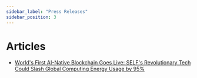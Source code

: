 ```yaml
---
sidebar_label: "Press Releases"
sidebar_position: 3
---
```


# Articles

* [World's First AI-Native Blockchain Goes Live: SELF's Revolutionary Tech Could Slash Global Computing Energy Usage by 95%](https://www.einpresswire.com/article/828933524/world-s-first-ai-native-blockchain-goes-live-self-s-revolutionary-tech-could-slash-global-computing-energy-usage-by-95)